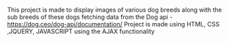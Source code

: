 This project is made to display images of various dog breeds along with the sub breeds of these dogs fetching data from the Dog api - https://dog.ceo/dog-api/documentation/
Project is made using HTML, CSS ,JQUERY, JAVASCRIPT using the AJAX functionality
